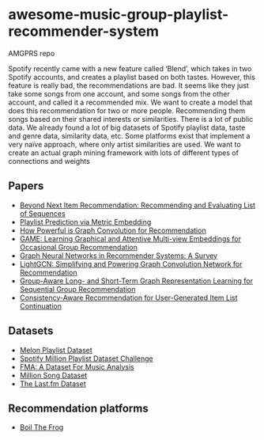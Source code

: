 # awesome-music-group-playlist-recommender-system
AMGPRS repo

Spotify recently came with a new feature called ‘Blend’, which takes in two Spotify accounts, and creates a playlist based on both tastes. However, this feature is really bad, the recommendations are bad. It seems like they just take some songs from one account, and some songs from the other account, and called it a recommended mix.
We want to create a model that does this recommendation for two or more people. Recommending them songs based on their shared interests or similarities.
There is a lot of public data. We already found a lot of big datasets of Spotify playlist data, taste and genre data, similarity data, etc.
Some platforms exist that implement a very naïve approach, where only artist similarities are used. We want to create an actual graph mining framework with lots of different types of connections and weights

## Papers

* [Beyond Next Item Recommendation: Recommending and Evaluating List of Sequences](https://arxiv.org/pdf/2008.13281.pdf)
* [Playlist Prediction via Metric Embedding](https://dl.acm.org/doi/pdf/10.1145/2339530.2339643)
* [How Powerful is Graph Convolution for Recommendation](https://arxiv.org/pdf/2108.07567.pdf)
* [GAME: Learning Graphical and Attentive Multi-view Embeddings for Occasional Group Recommendation](https://dl.acm.org/doi/epdf/10.1145/3397271.3401064)
* [Graph Neural Networks in Recommender Systems: A Survey](https://arxiv.org/pdf/2011.02260.pdf)
* [LightGCN: Simplifying and Powering Graph Convolution Network for Recommendation](https://arxiv.org/pdf/2002.02126.pdf)
* [Group-Aware Long- and Short-Term Graph Representation Learning for Sequential Group Recommendation](https://weizhangltt.github.io/paper/SIGIR20-Wang.pdf)
* [Consistency-Aware Recommendation for User-Generated Item List Continuation](https://arxiv.org/pdf/1912.13031.pdf)

## Datasets
* [Melon Playlist Dataset](https://mtg.github.io/melon-playlist-dataset/)
* [Spotify Million Playlist Dataset Challenge](https://www.aicrowd.com/challenges/spotify-million-playlist-dataset-challenge)
* [FMA: A Dataset For Music Analysis](https://github.com/mdeff/fma)
* [Million Song Dataset](http://millionsongdataset.com/)
* [The Last.fm Dataset](http://millionsongdataset.com/lastfm/)

## Recommendation platforms
* [Boil The Frog](http://boilthefrog.playlistmachinery.com/)
